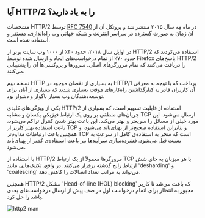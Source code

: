 ## آیا HTTP/2 را به یاد دارید؟

مشخصات HTTP/2 توسط [RFC 7540](https://httpwg.org/specs/rfc7540.html) در ماه مِه سال ۲۰۱۵ منتشر شد و پروتکل آن از آن زمان به صورت گسترده در سراسر اینترنت و شبکه جهانیِ وِب راه‌اندازی، مستقر و استفاده شده است.

در اوایل سال ۲۰۱۸، حدود ۴۰٪ از ۱۰۰۰ وب‌ سایت برتر از HTTP/2 استفاده می‌کردند که حدود ۷۰٪ از تمام درخواست‌های ایجاد و ارسال شده توسط Firefox پاسخ‌های HTTP/2 را دریافت می‌کنند که تمام مرورگرهای اصلی، سرورها و پروکسی‌ها آن را پشتیبانی می‌کنند.

نسخه دوم HTTP به بسیاری از نقصان موجود در HTTP/1 پرداخت که با توجه به معرفی آن کاربران قادر به کنارگذاشتن راه‌کارهای موقت بسیاری شدند که بسیاری از آنان برای توسعه‌دهندگان وب بسیار ناگوار و دشوار بود.

یکی از ویژگی‌های کلیدی HTTP/2 استفاده از قابلیت تسهیم است، که بسیاری از جریان‌های منطقی بر روی یک ارتباط فیزیکیِ یکسان و مشابه TCP ارسال می‌شود. این مورد خیلی از مسائل را سریعتر و بهتر می‌کند. این باعث بهتر شدن کنترل تراکم می‌شود، باعث استفاده بهتر کاربر از TCP و بنابراین استفاده صحیح‌تر از پهنای‌باند می‌شود، و همچنین باعث ارتباطات مداوم‌تر TCP است که منجر به استفاده‌ی کامل از سرعت به نسبت قبل می‌شود. فشرده‌سازی سرآیندها نیز باعث استفاده‌ی کمتر از پهنای‌باند می‌شود.

با استفاده از HTTP/2 مرورگرها معمولاً از یک ارتباط TCP با هر میزبان به جای شش ارتباط رایج گذشته برقرار می‌کنند. در واقع، تکنیک‌هایی مانند 'desharding' و 'coalescing' می‌تواند به مراتب تعداد اتصالات را کاهش دهد.

همچنین HTTP/2 مشکل 'Head-of-line (HOL) blocking' که باعث می‌شد تا کاربر مجبور به انتظار برای اتمام درخواست اولِ در صف پیش از ارسال درخواست‌های بعدی باشد را حل کرد.

![http2 man](../images/h2-man.jpg)
